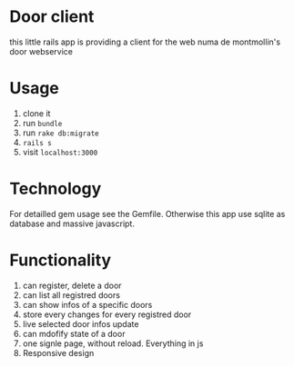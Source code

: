 # Door client
this little rails app is providing a client for the web numa de montmollin's door webservice

# Usage

1. clone it
2. run `bundle`
3. run `rake db:migrate`
4. `rails s`
5. visit `localhost:3000`

# Technology

For detailled gem usage see the Gemfile. Otherwise this app use sqlite as database and massive javascript.

# Functionality

1. can register, delete a door
2. can list all registred doors
3. can show infos of a specific doors
4. store every changes for every registred door
5. live selected door infos update
6. can mdofify state of a door
7. one signle page, without reload. Everything in js
8. Responsive design
